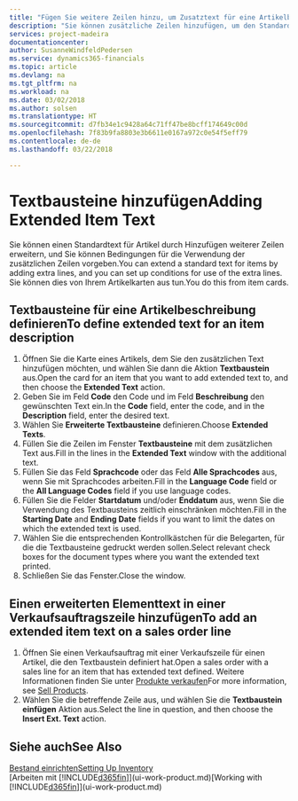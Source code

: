 ```yaml
---
title: "Fügen Sie weitere Zeilen hinzu, um Zusatztext für eine Artikelbeschreibung zu definieren| Microsoft Docs"
description: "Sie können zusätzliche Zeilen hinzufügen, um den Standardtext zu erweitern, der einen Artikel enthält."
services: project-madeira
documentationcenter: 
author: SusanneWindfeldPedersen
ms.service: dynamics365-financials
ms.topic: article
ms.devlang: na
ms.tgt_pltfrm: na
ms.workload: na
ms.date: 03/02/2018
ms.author: solsen
ms.translationtype: HT
ms.sourcegitcommit: d7fb34e1c9428a64c71ff47be8bcff174649c00d
ms.openlocfilehash: 7f83b9fa8803e3b6611e0167a972c0e54f5eff79
ms.contentlocale: de-de
ms.lasthandoff: 03/22/2018

---
```

# <a name="adding-extended-item-text"></a><span data-ttu-id="da421-103">Textbausteine hinzufügen</span><span class="sxs-lookup"><span data-stu-id="da421-103">Adding Extended Item Text</span></span>
<span data-ttu-id="da421-104">Sie können einen Standardtext für Artikel durch Hinzufügen weiterer Zeilen erweitern, und Sie können Bedingungen für die Verwendung der zusätzlichen Zeilen vorgeben.</span><span class="sxs-lookup"><span data-stu-id="da421-104">You can extend a standard text for items by adding extra lines, and you can set up conditions for use of the extra lines.</span></span> <span data-ttu-id="da421-105">Sie können dies von Ihrem Artikelkarten aus tun.</span><span class="sxs-lookup"><span data-stu-id="da421-105">You do this from item cards.</span></span>

## <a name="to-define-extended-text-for-an-item-description"></a><span data-ttu-id="da421-106">Textbausteine für eine Artikelbeschreibung definieren</span><span class="sxs-lookup"><span data-stu-id="da421-106">To define extended text for an item description</span></span>
1. <span data-ttu-id="da421-107">Öffnen Sie die Karte eines Artikels, dem Sie den zusätzlichen Text hinzufügen möchten, und wählen Sie dann die Aktion **Textbaustein** aus.</span><span class="sxs-lookup"><span data-stu-id="da421-107">Open the card for an item that you want to add extended text to, and then choose the **Extended Text** action.</span></span>
2. <span data-ttu-id="da421-108">Geben Sie im Feld **Code** den Code und im Feld **Beschreibung** den gewünschten Text ein.</span><span class="sxs-lookup"><span data-stu-id="da421-108">In the **Code** field, enter the code, and in the **Description** field, enter the desired text.</span></span>
3. <span data-ttu-id="da421-109">Wählen Sie **Erweiterte Textbausteine** definieren.</span><span class="sxs-lookup"><span data-stu-id="da421-109">Choose **Extended Texts**.</span></span>
4. <span data-ttu-id="da421-110">Füllen Sie die Zeilen im Fenster **Textbausteine** mit dem zusätzlichen Text aus.</span><span class="sxs-lookup"><span data-stu-id="da421-110">Fill in the lines in the **Extended Text** window with the additional text.</span></span>
5. <span data-ttu-id="da421-111">Füllen Sie das Feld **Sprachcode** oder das Feld **Alle Sprachcodes** aus, wenn Sie mit Sprachcodes arbeiten.</span><span class="sxs-lookup"><span data-stu-id="da421-111">Fill in the **Language Code** field or the **All Language Codes** field if you use language codes.</span></span>
6. <span data-ttu-id="da421-112">Füllen Sie die Felder **Startdatum** und/oder **Enddatum** aus, wenn Sie die Verwendung des Textbausteins zeitlich einschränken möchten.</span><span class="sxs-lookup"><span data-stu-id="da421-112">Fill in the **Starting Date** and **Ending Date** fields if you want to limit the dates on which the extended text is used.</span></span>
7. <span data-ttu-id="da421-113">Wählen Sie die entsprechenden Kontrollkästchen für die Belegarten, für die die Textbausteine gedruckt werden sollen.</span><span class="sxs-lookup"><span data-stu-id="da421-113">Select relevant check boxes for the document types where you want the extended text printed.</span></span>
8. <span data-ttu-id="da421-114">Schließen Sie das Fenster.</span><span class="sxs-lookup"><span data-stu-id="da421-114">Close the window.</span></span>

## <a name="to-add-an-extended-item-text-on-a-sales-order-line"></a><span data-ttu-id="da421-115">Einen erweiterten Elementtext in einer Verkaufsauftragszeile hinzufügen</span><span class="sxs-lookup"><span data-stu-id="da421-115">To add an extended item text on a sales order line</span></span>
1. <span data-ttu-id="da421-116">Öffnen Sie einen Verkaufsauftrag mit einer Verkaufszeile für einen Artikel, die den Textbaustein definiert hat.</span><span class="sxs-lookup"><span data-stu-id="da421-116">Open a sales order with a sales line for an item that has extended text defined.</span></span> <span data-ttu-id="da421-117">Weitere Informationen finden Sie unter [Produkte verkaufen](sales-how-sell-products.md)</span><span class="sxs-lookup"><span data-stu-id="da421-117">For more information, see [Sell Products](sales-how-sell-products.md).</span></span>
2. <span data-ttu-id="da421-118">Wählen Sie die betreffende Zeile aus, und wählen Sie die **Textbaustein einfügen** Aktion aus.</span><span class="sxs-lookup"><span data-stu-id="da421-118">Select the line in question, and then choose the **Insert Ext. Text** action.</span></span>

## <a name="see-also"></a><span data-ttu-id="da421-119">Siehe auch</span><span class="sxs-lookup"><span data-stu-id="da421-119">See Also</span></span>
[<span data-ttu-id="da421-120">Bestand einrichten</span><span class="sxs-lookup"><span data-stu-id="da421-120">Setting Up Inventory</span></span>](inventory-setup-inventory.md)  
<span data-ttu-id="da421-121">[Arbeiten mit [!INCLUDE[d365fin](includes/d365fin_md.md)]](ui-work-product.md)</span><span class="sxs-lookup"><span data-stu-id="da421-121">[Working with [!INCLUDE[d365fin](includes/d365fin_md.md)]](ui-work-product.md)</span></span>

